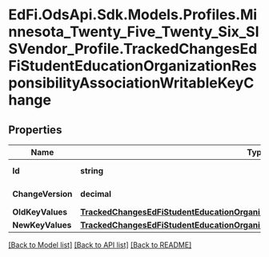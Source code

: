 # EdFi.OdsApi.Sdk.Models.Profiles.Minnesota_Twenty_Five_Twenty_Six_SISVendor_Profile.TrackedChangesEdFiStudentEducationOrganizationResponsibilityAssociationWritableKeyChange

## Properties

Name | Type | Description | Notes
------------ | ------------- | ------------- | -------------
**Id** | **string** | Resource identifier | [optional] 
**ChangeVersion** | **decimal** | Change version | [optional] 
**OldKeyValues** | [**TrackedChangesEdFiStudentEducationOrganizationResponsibilityAssociationWritableKey**](TrackedChangesEdFiStudentEducationOrganizationResponsibilityAssociationWritableKey.md) |  | [optional] 
**NewKeyValues** | [**TrackedChangesEdFiStudentEducationOrganizationResponsibilityAssociationWritableKey**](TrackedChangesEdFiStudentEducationOrganizationResponsibilityAssociationWritableKey.md) |  | [optional] 

[[Back to Model list]](../README.md#documentation-for-models) [[Back to API list]](../README.md#documentation-for-api-endpoints) [[Back to README]](../README.md)


